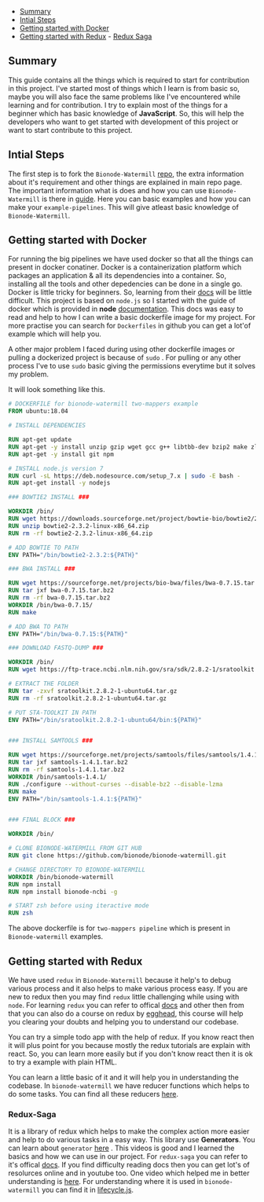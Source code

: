 - [Summary](#summary)
- [Intial Steps](#intial-steps)
- [Getting started with Docker](#getting-started-with-docker)
- [Getting started with Redux](#getting-started-with-redux)                                                                                     - [Redux Saga](#redux-saga)



## Summary

This guide contains all the things which is required to start for contribution in this project. I've started most of things 
which I learn is from basic so, maybe you will also face the same problems like I've encountered while learning and for
contribution. I try to explain most of the things for a beginner which has basic knowledge of **JavaScript**. So, this will
help the developers who want to get started with development of this project or want to start contribute to this project.


## Intial Steps

The first step is to fork the `Bionode-Watermill` [repo](https://github.com/bionode/bionode-watermill), the extra information 
about it's requirement and other things are explained in main repo page. The important information what is does and how you
can use `Bionode-Watermill` is there in [guide](https://bionode.gitbooks.io/bionode-watermill/content/). Here you can basic examples and how you can make your `example-pipelines`. This will give atleast basic knowledge of `Bionode-Watermill`.


## Getting started with Docker
 
 
For running the big pipelines we have used docker so that all the things can present in docker conatiner. Docker is a 
containerization platform which packages an application & all its dependencies into a container. So, installing all the tools
and other depedencies can be done in a single go. Docker is little tricky for beginners. So, learning from their [docs](https://docs.docker.com/)
will be little difficult. This project is based on `node.js` so I started with the guide of docker which is provided in 
**node** [documentation](https://nodejs.org/en/docs/guides/nodejs-docker-webapp/). This docs was easy to read and help to 
how I can write a basic dockerfile image for my project. For more practise you can search for `Dockerfiles` in github you can
get a lot'of example which will help you.

A other major problem I faced during using other dockerfile images or pulling a dockerized project is because of `sudo` .
For pulling or any other process I've to use `sudo` basic giving the permissions everytime but it solves my problem.

It will look something like this.

```dockerfile
# DOCKERFILE for bionode-watermill two-mappers example
FROM ubuntu:18.04

# INSTALL DEPENDENCIES

RUN apt-get update
RUN apt-get -y install unzip gzip wget gcc g++ libtbb-dev bzip2 make zlib1g-dev sudo curl zsh
RUN apt-get -y install git npm

# INSTALL node.js version 7
RUN curl -sL https://deb.nodesource.com/setup_7.x | sudo -E bash -
RUN apt-get install -y nodejs

### BOWTIE2 INSTALL ###

WORKDIR /bin/
RUN wget https://downloads.sourceforge.net/project/bowtie-bio/bowtie2/2.3.2/bowtie2-2.3.2-linux-x86_64.zip
RUN unzip bowtie2-2.3.2-linux-x86_64.zip
RUN rm -rf bowtie2-2.3.2-linux-x86_64.zip

# ADD BOWTIE TO PATH
ENV PATH="/bin/bowtie2-2.3.2:${PATH}"

### BWA INSTALL ###

RUN wget https://sourceforge.net/projects/bio-bwa/files/bwa-0.7.15.tar.bz2
RUN tar jxf bwa-0.7.15.tar.bz2
RUN rm -rf bwa-0.7.15.tar.bz2
WORKDIR /bin/bwa-0.7.15/
RUN make

# ADD BWA TO PATH
ENV PATH="/bin/bwa-0.7.15:${PATH}"

### DOWNLOAD FASTQ-DUMP ###

WORKDIR /bin/
RUN wget https://ftp-trace.ncbi.nlm.nih.gov/sra/sdk/2.8.2-1/sratoolkit.2.8.2-1-ubuntu64.tar.gz

# EXTRACT THE FOLDER
RUN tar -zxvf sratoolkit.2.8.2-1-ubuntu64.tar.gz
RUN rm -rf sratoolkit.2.8.2-1-ubuntu64.tar.gz

# PUT STA-TOOLKIT IN PATH
ENV PATH="/bin/sratoolkit.2.8.2-1-ubuntu64/bin:${PATH}"


### INSTALL SAMTOOLS ###

RUN wget https://sourceforge.net/projects/samtools/files/samtools/1.4.1/samtools-1.4.1.tar.bz2
RUN tar jxf samtools-1.4.1.tar.bz2
RUN rm -rf samtools-1.4.1.tar.bz2
WORKDIR /bin/samtools-1.4.1/
RUN ./configure --without-curses --disable-bz2 --disable-lzma
RUN make
ENV PATH="/bin/samtools-1.4.1:${PATH}"


### FINAL BLOCK ###

WORKDIR /bin/

# CLONE BIONODE-WATERMILL FROM GIT HUB
RUN git clone https://github.com/bionode/bionode-watermill.git

# CHANGE DIRECTORY TO BIONODE-WATERMILL
WORKDIR /bin/bionode-watermill
RUN npm install
RUN npm install bionode-ncbi -g

# START zsh before using iteractive mode
RUN zsh
```

The above dockerfile is for `two-mappers pipeline` which is present in `Bionode-watermill` examples.


## Getting started with Redux

We have used `redux` in `Bionode-Watermill` because it help's to debug various process and it also helps to make various
process easy. If you are new to redux then you may find `redux` little challenging while using with `node`. For learning
`redux` you can refer to offical [docs](https://redux.js.org/basics) and other then from that you can also do a course
on redux by [egghead](https://egghead.io/courses/getting-started-with-redux), this course will help you clearing your doubts
and helping you to understand our codebase.

You can try a simple todo app with the help of redux. If you know react then it will plus point for you because mostly the 
redux tutorials are explain with react. So, you can learn more easily but if you don't know react then it is ok
to try a example with plain HTML.

You can learn a little basic of it and it will help you in understanding the codebase. In `bionode-watermill` we have reducer functions which helps to do some tasks. You can find all these reducers [here](https://github.com/evoxtorm/bionode-watermill/tree/master/lib/reducers).


### Redux-Saga

It is a library of redux which helps to make the complex action more easier and help to do various tasks in a easy way. This
library use **Generators**. You can learn about `generator` [here](https://www.youtube.com/watch?v=ategZqxHkz4&t=1274s)
. This videos is good and I learned the basics and how we can use in our project. For `redux-saga` you can refer to it's
offical [docs](https://redux-saga.js.org/docs/introduction/BeginnerTutorial.html). If you find difficulty reading docs then
you can get lot's of resolurces online and in youtube too. One video which helped me in better understanding is [here](https://www.youtube.com/watch?v=o3A9EvMspig).
For understanding where it is used in `bionode-watermill` you can find it in [lifecycle.js](https://github.com/evoxtorm/bionode-watermill/blob/master/lib/sagas/lifecycle.js#L116).
